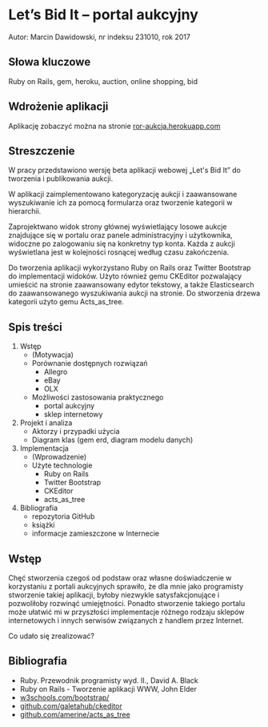 # Let’s Bid It – portal aukcyjny

Autor: Marcin Dawidowski, nr indeksu 231010, rok 2017

## Słowa kluczowe

Ruby on Rails, gem, heroku, auction, online shopping, bid

## Wdrożenie aplikacji

Aplikację zobaczyć można na stronie [ror-aukcja.herokuapp.com](http://ror-aukcja.herokuapp.com)

## Streszczenie

W pracy przedstawiono wersję beta aplikacji webowej „Let's Bid It” do tworzenia i publikowania aukcji.

W aplikacji zaimplementowano kategoryzację aukcji i zaawansowane wyszukiwanie ich za pomocą formularza oraz tworzenie kategorii w hierarchii.

Zaprojektwano widok strony głównej wyświetlający losowe aukcje znajdujące się w portalu oraz panele administracyjny i użytkownika, widoczne po zalogowaniu się na konkretny typ konta. Każda z aukcji wyświetlana jest w kolejności rosnącej według czasu zakończenia.

Do tworzenia aplikacji wykorzystano Ruby on Rails oraz Twitter Bootstrap do implementacji widoków. Użyto również gemu CKEditor pozwalający umieścić na stronie zaawansowany edytor tekstowy, a także Elasticsearch do zaawansowanego wyszukiwania aukcji na stronie. Do stworzenia drzewa kategorii użyto gemu Acts_as_tree.

## Spis treści

1. Wstęp
   * (Motywacja)
   * Porównanie dostępnych rozwiązań
     + Allegro
     + eBay
     + OLX
   * Możliwości zastosowania praktycznego
     + portal aukcyjny
     + sklep internetowy
2. Projekt i analiza
   * Aktorzy i przypadki użycia
   * Diagram klas (gem erd, diagram modelu danych)
3. Implementacja
   * (Wprowadzenie)
   * Użyte technologie
     + Ruby on Rails
     + Twitter Bootstrap
     + CKEditor
     + acts_as_tree
4. Bibliografia
   * repozytoria GitHub
   * książki
   * informacje zamieszczone w Internecie

## Wstęp

Chęć stworzenia czegoś od podstaw oraz własne doświadczenie w korzystaniu z portali aukcyjnych sprawiło, że dla mnie jako programisty stworzenie takiej aplikacji, byłoby niezwykle satysfakcjonujące i pozwoliłoby rozwinąć umiejętności. Ponadto stworzenie takiego portalu może ułatwić mi w przyszłości implementacje różnego rodzaju sklepów internetowych i innych serwisów związanych z handlem przez Internet.

Co udało się zrealizować?

## Bibliografia

- Ruby. Przewodnik programisty wyd. II., David A. Black
- Ruby on Rails - Tworzenie aplikacji WWW, John Elder
- [w3schools.com/bootstrap/](https://www.w3schools.com/bootstrap/)
- [github.com/galetahub/ckeditor](https://github.com/galetahub/ckeditor)
- [github.com/amerine/acts_as_tree](https://github.com/amerine/acts_as_tree)
